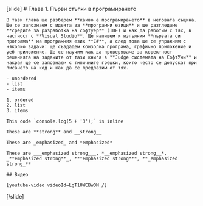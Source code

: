 [slide]
    # Глава 1. Първи стъпки в програмирането

    В тази глава ще разберем **какво е програмирането** в неговата същина. Ще се запознаем с идеята за **програмни езици** и ще разгледаме **средите за разработка на софтуер** (IDE) и как да работим с тях, в частност с **Visual Studio**. Ще напишем и изпълним **първата си програма** на програмния език **C#**, а след това ще се упражним с няколко задачи: ще създадем конзолна програма, графично приложение и уеб приложение. Ще се научим как да проверяваме за коректност решенията на задачите от тази книга в **Judge системата на СофтУни** и накрая ще се запознаем с типичните грешки, които често се допускат при писането на код и как да се предпазим от тях.

    - unordered
    - list
    - items

    1. ordered
    2. list
    3. items

    This code `console.log(5 + '3');` is inline

    These are **strong** and __strong__
    
    These are _emphasized_ and *emphasized*
    
    These are ___emphasized strong___, *__emphasized strong__*, _**emphasized strong**_, ***emphasized strong***, **_emphasized strong_**

    ## Видео

    [youtube-video videoId=LgT10WCBw0M /]

[/slide]